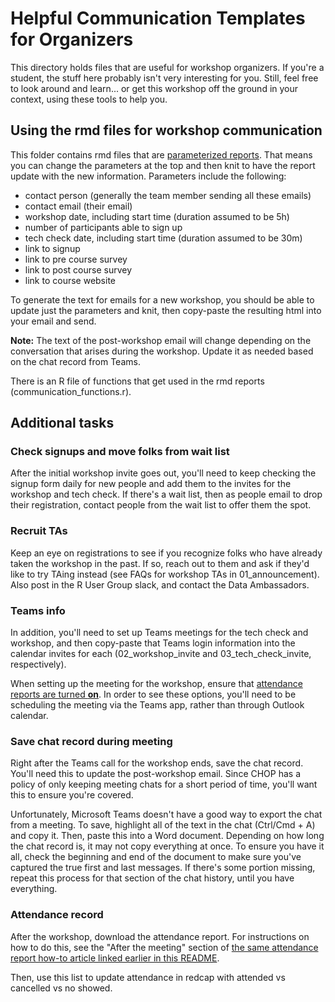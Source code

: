 # Helpful Communication Templates for Organizers

This directory holds files that are useful for workshop organizers.  If you're a student, the stuff here probably isn't very interesting for you.  Still, feel free to look around and learn... or get this workshop off the ground in your context, using these tools to help you.

## Using the rmd files for workshop communication

This folder contains rmd files that are [parameterized reports](https://bookdown.org/yihui/rmarkdown/parameterized-reports.html). That means you can change the parameters at the top and then knit to have the report update with the new information. Parameters include the following:

- contact person (generally the team member sending all these emails)
- contact email (their email)
- workshop date, including start time (duration assumed to be 5h)
- number of participants able to sign up
- tech check date, including start time (duration assumed to be 30m)
- link to signup
- link to pre course survey
- link to post course survey
- link to course website


To generate the text for emails for a new workshop, you should be able to update just the parameters and knit, then copy-paste the resulting html into your email and send. 

**Note:** The text of the post-workshop email will change depending on the conversation that arises during the workshop. Update it as needed based on the chat record from Teams.

There is an R file of functions that get used in the rmd reports (communication_functions.r). 

## Additional tasks

### Check signups and move folks from wait list

After the initial workshop invite goes out, you'll need to keep checking the signup form daily for new people and add them to the invites for the workshop and tech check. If there's a wait list, then as people email to drop their registration, contact people from the wait list to offer them the spot. 

### Recruit TAs

Keep an eye on registrations to see if you recognize folks who have already taken the workshop in the past. If so, reach out to them and ask if they'd like to try TAing instead (see FAQs for workshop TAs in 01_announcement). Also post in the R User Group slack, and contact the Data Ambassadors. 

### Teams info

In addition, you'll need to set up Teams meetings for the tech check and workshop, and then copy-paste that Teams login information into the calendar invites for each (02_workshop_invite and 03_tech_check_invite, respectively).

When setting up the meeting for the workshop, ensure that [attendance reports are turned **on**](https://support.microsoft.com/en-gb/office/manage-meeting-attendance-reports-in-microsoft-teams-ae7cf170-530c-47d3-84c1-3aedac74d310#ID0EDBD=Desktop). In order to see these options, you'll need to be scheduling the meeting via the Teams app, rather than through Outlook calendar. 

### Save chat record during meeting

Right after the Teams call for the workshop ends, save the chat record. You'll need this to update the post-workshop email. Since CHOP has a policy of only keeping meeting chats for a short period of time, you'll want this to ensure you're covered.

Unfortunately, Microsoft Teams doesn't have a good way to export the chat from a meeting. To save, highlight all of the text in the chat (Ctrl/Cmd + A) and copy it. Then, paste this into a Word document. Depending on how long the chat record is, it may not copy everything at once. To ensure you have it all, check the beginning and end of the document to make sure you've captured the true first and last messages. If there's some portion missing, repeat this process for that section of the chat history, until you have everything. 

### Attendance record

After the workshop, download the attendance report. 
For instructions on how to do this, see the "After the meeting" section of [the same attendance report how-to article linked earlier in this README](https://support.microsoft.com/en-gb/office/manage-meeting-attendance-reports-in-microsoft-teams-ae7cf170-530c-47d3-84c1-3aedac74d310#ID0EDBD=Desktop).



Then, use this list to update attendance in redcap with attended vs cancelled vs no showed. 

